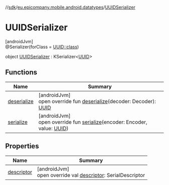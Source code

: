 //[sdk](../../../index.md)/[eu.epicompany.mobile.android.datatypes](../index.md)/[UUIDSerializer](index.md)

# UUIDSerializer

[androidJvm]\
@Serializer(forClass = [UUID::class](https://developer.android.com/reference/kotlin/java/util/UUID.html))

object [UUIDSerializer](index.md) : KSerializer&lt;[UUID](https://developer.android.com/reference/kotlin/java/util/UUID.html)&gt;

## Functions

| Name | Summary |
|---|---|
| [deserialize](deserialize.md) | [androidJvm]<br>open override fun [deserialize](deserialize.md)(decoder: Decoder): [UUID](https://developer.android.com/reference/kotlin/java/util/UUID.html) |
| [serialize](serialize.md) | [androidJvm]<br>open override fun [serialize](serialize.md)(encoder: Encoder, value: [UUID](https://developer.android.com/reference/kotlin/java/util/UUID.html)) |

## Properties

| Name | Summary |
|---|---|
| [descriptor](descriptor.md) | [androidJvm]<br>open override val [descriptor](descriptor.md): SerialDescriptor |
